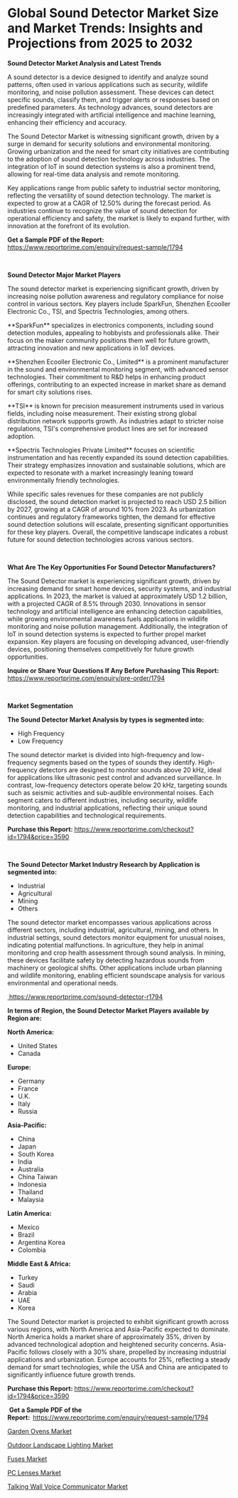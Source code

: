 <p><h1>Global Sound Detector Market Size and Market Trends: Insights and Projections from 2025 to 2032</h1></p><p><strong>Sound Detector Market Analysis and Latest Trends</strong></p>
<p><p>A sound detector is a device designed to identify and analyze sound patterns, often used in various applications such as security, wildlife monitoring, and noise pollution assessment. These devices can detect specific sounds, classify them, and trigger alerts or responses based on predefined parameters. As technology advances, sound detectors are increasingly integrated with artificial intelligence and machine learning, enhancing their efficiency and accuracy.</p><p>The Sound Detector Market is witnessing significant growth, driven by a surge in demand for security solutions and environmental monitoring. Growing urbanization and the need for smart city initiatives are contributing to the adoption of sound detection technology across industries. The integration of IoT in sound detection systems is also a prominent trend, allowing for real-time data analysis and remote monitoring.</p><p>Key applications range from public safety to industrial sector monitoring, reflecting the versatility of sound detection technology. The market is expected to grow at a CAGR of 12.50% during the forecast period. As industries continue to recognize the value of sound detection for operational efficiency and safety, the market is likely to expand further, with innovation at the forefront of its evolution.</p></p>
<p><strong>Get a Sample PDF of the Report:&nbsp;</strong> <a href="https://www.reportprime.com/enquiry/request-sample/1794?utm_campaign=1877&utm_medium=2&utm_source=Github&utm_content=ia&utm_term=18032025&utm_id=sound-detector">https://www.reportprime.com/enquiry/request-sample/1794</a></p>
<p>&nbsp;</p>
<p><strong>Sound Detector Major Market Players</strong></p>
<p><p>The sound detector market is experiencing significant growth, driven by increasing noise pollution awareness and regulatory compliance for noise control in various sectors. Key players include SparkFun, Shenzhen Ecooller Electronic Co., TSI, and Spectris Technologies, among others.</p><p>**SparkFun** specializes in electronics components, including sound detection modules, appealing to hobbyists and professionals alike. Their focus on the maker community positions them well for future growth, attracting innovation and new applications in IoT devices.</p><p>**Shenzhen Ecooller Electronic Co., Limited** is a prominent manufacturer in the sound and environmental monitoring segment, with advanced sensor technologies. Their commitment to R&D helps in enhancing product offerings, contributing to an expected increase in market share as demand for smart city solutions rises.</p><p>**TSI** is known for precision measurement instruments used in various fields, including noise measurement. Their existing strong global distribution network supports growth. As industries adapt to stricter noise regulations, TSI's comprehensive product lines are set for increased adoption.</p><p>**Spectris Technologies Private Limited** focuses on scientific instrumentation and has recently expanded its sound detection capabilities. Their strategy emphasizes innovation and sustainable solutions, which are expected to resonate with a market increasingly leaning toward environmentally friendly technologies.</p><p>While specific sales revenues for these companies are not publicly disclosed, the sound detection market is projected to reach USD 2.5 billion by 2027, growing at a CAGR of around 10% from 2023. As urbanization continues and regulatory frameworks tighten, the demand for effective sound detection solutions will escalate, presenting significant opportunities for these key players. Overall, the competitive landscape indicates a robust future for sound detection technologies across various sectors.</p></p>
<p>&nbsp;</p>
<p><strong>What Are The Key Opportunities For Sound Detector Manufacturers?</strong></p>
<p><p>The Sound Detector market is experiencing significant growth, driven by increasing demand for smart home devices, security systems, and industrial applications. In 2023, the market is valued at approximately USD 1.2 billion, with a projected CAGR of 8.5% through 2030. Innovations in sensor technology and artificial intelligence are enhancing detection capabilities, while growing environmental awareness fuels applications in wildlife monitoring and noise pollution management. Additionally, the integration of IoT in sound detection systems is expected to further propel market expansion. Key players are focusing on developing advanced, user-friendly devices, positioning themselves competitively for future growth opportunities.</p></p>
<p><strong>Inquire or Share Your Questions If Any Before Purchasing This Report:</strong> <a href="https://www.reportprime.com/enquiry/pre-order/1794?utm_campaign=1877&utm_medium=2&utm_source=Github&utm_content=ia&utm_term=18032025&utm_id=sound-detector">https://www.reportprime.com/enquiry/pre-order/1794</a></p>
<p>&nbsp;</p>
<p><strong>Market Segmentation</strong></p>
<p><strong>The Sound Detector Market Analysis by types is segmented into:</strong></p>
<p><ul><li>High Frequency</li><li>Low Frequency</li></ul></p>
<p><p>The sound detector market is divided into high-frequency and low-frequency segments based on the types of sounds they identify. High-frequency detectors are designed to monitor sounds above 20 kHz, ideal for applications like ultrasonic pest control and advanced surveillance. In contrast, low-frequency detectors operate below 20 kHz, targeting sounds such as seismic activities and sub-audible environmental noises. Each segment caters to different industries, including security, wildlife monitoring, and industrial applications, reflecting their unique sound detection capabilities and technological requirements.</p></p>
<p><strong>Purchase this Report:&nbsp;</strong><a href="https://www.reportprime.com/checkout?id=1794&price=3590&utm_campaign=1877&utm_medium=2&utm_source=Github&utm_content=ia&utm_term=18032025&utm_id=sound-detector">https://www.reportprime.com/checkout?id=1794&price=3590</a></p>
<p>&nbsp;</p>
<p><strong>The Sound Detector Market Industry Research by Application is segmented into:</strong></p>
<p><ul><li>Industrial</li><li>Agricultural</li><li>Mining</li><li>Others</li></ul></p>
<p><p>The sound detector market encompasses various applications across different sectors, including industrial, agricultural, mining, and others. In industrial settings, sound detectors monitor equipment for unusual noises, indicating potential malfunctions. In agriculture, they help in animal monitoring and crop health assessment through sound analysis. In mining, these devices facilitate safety by detecting hazardous sounds from machinery or geological shifts. Other applications include urban planning and wildlife monitoring, enabling efficient soundscape analysis for various environmental and operational needs.</p></p>
<p><a href="https://www.reportprime.com/sound-detector-r1794?utm_campaign=1877&utm_medium=2&utm_source=Github&utm_content=ia&utm_term=18032025&utm_id=sound-detector">&nbsp;https://www.reportprime.com/sound-detector-r1794</a></p>
<p><strong>In terms of Region, the Sound Detector Market Players available by Region are:</strong></p>
<p>
    <p> <strong> North America: </strong>
        <ul>
            <li>United States</li>
            <li>Canada</li>
        </ul>
        </p> 
    <p> <strong> Europe: </strong>
        <ul>
            <li>Germany</li>
            <li>France</li>
            <li>U.K.</li>
            <li>Italy</li>
            <li>Russia</li>
        </ul>
        </p> 
    <p> <strong> Asia-Pacific: </strong>
        <ul>
            <li>China</li>
            <li>Japan</li>
            <li>South Korea</li>
            <li>India</li>
            <li>Australia</li>
            <li>China Taiwan</li>
            <li>Indonesia</li>
            <li>Thailand</li>
            <li>Malaysia</li>
        </ul>
        </p> 
    <p> <strong> Latin America: </strong>
        <ul>
            <li>Mexico</li>
            <li>Brazil</li>
            <li>Argentina Korea</li>
            <li>Colombia</li>
        </ul>
        </p> 
    <p> <strong> Middle East & Africa: </strong>
        <ul>
            <li>Turkey</li>
            <li>Saudi</li>
            <li>Arabia</li>
            <li>UAE</li>
            <li>Korea</li>
        </ul>
    </p>
    </p>
<p><p>The Sound Detector market is projected to exhibit significant growth across various regions, with North America and Asia-Pacific expected to dominate. North America holds a market share of approximately 35%, driven by advanced technological adoption and heightened security concerns. Asia-Pacific follows closely with a 30% share, propelled by increasing industrial applications and urbanization. Europe accounts for 25%, reflecting a steady demand for smart technologies, while the USA and China are anticipated to significantly influence future growth trends.</p></p>
<p><strong>Purchase this Report: </strong><a href="https://www.reportprime.com/checkout?id=1794&price=3590&utm_campaign=1877&utm_medium=2&utm_source=Github&utm_content=ia&utm_term=18032025&utm_id=sound-detector">https://www.reportprime.com/checkout?id=1794&price=3590</a></p>
<p>&nbsp;<strong>Get a Sample PDF of the Report:&nbsp;&nbsp;</strong><a href="https://www.reportprime.com/enquiry/request-sample/1794?utm_campaign=1877&utm_medium=2&utm_source=Github&utm_content=ia&utm_term=18032025&utm_id=sound-detector">https://www.reportprime.com/enquiry/request-sample/1794</a></p>
<p><strong></strong></p>
<p><p><a href="https://github.com/saoneubeh8/Market-Research-Report-List-1/blob/main/garden-ovens-market.md?utm_campaign=1877&utm_medium=2&utm_source=Github&utm_content=ia&utm_term=18032025&utm_id=sound-detector">Garden Ovens Market</a></p><p><a href="https://github.com/oeungcolesh0/Market-Research-Report-List-1/blob/main/outdoor-landscape-lighting-market.md?utm_campaign=1877&utm_medium=2&utm_source=Github&utm_content=ia&utm_term=18032025&utm_id=sound-detector">Outdoor Landscape Lighting Market</a></p><p><a href="https://github.com/chaiszepkadk/Market-Research-Report-List-1/blob/main/fuses-market.md?utm_campaign=1877&utm_medium=2&utm_source=Github&utm_content=ia&utm_term=18032025&utm_id=sound-detector">Fuses Market</a></p><p><a href="https://github.com/anggigpps/Market-Research-Report-List-1/blob/main/pc-lenses-market.md?utm_campaign=1877&utm_medium=2&utm_source=Github&utm_content=ia&utm_term=18032025&utm_id=sound-detector">PC Lenses Market</a></p><p><a href="https://github.com/sharphadan/Market-Research-Report-List-1/blob/main/talking-wall-voice-communicator-market.md?utm_campaign=1877&utm_medium=2&utm_source=Github&utm_content=ia&utm_term=18032025&utm_id=sound-detector">Talking Wall Voice Communicator Market</a></p></p>